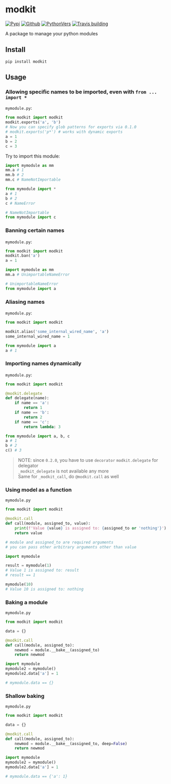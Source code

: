# modkit

[![Pypi](https://img.shields.io/pypi/v/modkit?style=flat-square)](https://pypi.org/project/modkit/)
[![Github](https://img.shields.io/github/tag/pwwang/modkit?style=flat-square)](https://github.com/pwwang/modkit)
[![PythonVers](https://img.shields.io/pypi/pyversions/modkit?style=flat-square)](https://pypi.org/project/modkit/)
[![Travis building](https://img.shields.io/travis/pwwang/modkit?style=flat-square)](https://travis-ci.org/pwwang/modkit)

A package to manage your python modules

## Install
```shell
pip install modkit
```

## Usage

### Allowing specific names to be imported, even with `from ... import *`
`mymodule.py`:
```python
from modkit import modkit
modkit.exports('a', 'b')
# Now you can specify glob patterns for exports via 0.1.0
# modkit.exports('p*') # works with dynamic exports
a = 1
b = 2
c = 3
```

Try to import this module:
```python
import mymodule as mm
mm.a # 1
mm.b # 2
mm.c # NameNotImportable
```

```python
from mymodule import *
a # 1
b # 2
c # NameError

# NameNotImportable
from mymodule import c
```

### Banning certain names
`mymodule.py`:
```python
from modkit import modkit
modkit.ban('a')
a = 1
```

```python
import mymodule as mm
mm.a # UnimportableNameError

# UnimportableNameError
from mymodule import a
```

### Aliasing names
`mymodule.py`:
```python
from modkit import modkit

modkit.alias('some_internal_wired_name', 'a')
some_internal_wired_name = 1
```

```python
from mymodule import a
a # 1
```

### Importing names dynamically
`mymodule.py`:
```python
from modkit import modkit

@modkit.delegate
def delegate(name):
	if name == 'a':
		return 1
	if name == 'b':
		return 2
	if name == 'c':
		return lambda: 3

```

```python
from mymodule import a, b, c
a # 1
b # 2
c() # 3

```

> NOTE: since `0.2.0`, you have to use `decorator` `modkit.delegate` for delegator \
>       `_modkit_delegate` is not available any more \
>       Same for `_modkit_call`, do `@modkit.call` as well

### Using model as a function
`mymodule.py`
```python
from modkit import modkit

@modkit.call
def call(module, assigned_to, value):
	print(f'Value {value} is assigned to: {assigned_to or 'nothing'}')
	return value

# module and assigned_to are required arguments
# you can pass other arbitrary arguments other than value
```

```python
import mymodule

result = mymodule(1)
# Value 1 is assigned to: result
# result == 1

mymodule(10)
# Value 10 is assigned to: nothing
```

### Baking a module
`mymodule.py`
```python
from modkit import modkit

data = {}

@modkit.call
def call(module, assigned_to):
	newmod = module.__bake__(assigned_to)
	return newmod
```

```python
import mymodule
mymodule2 = mymodule()
mymodule2.data['a'] = 1

# mymodule.data == {}
```

### Shallow baking
`mymodule.py`
```python
from modkit import modkit

data = {}

@modkit.call
def call(module, assigned_to):
	newmod = module.__bake__(assigned_to, deep=False)
	return newmod
```

```python
import mymodule
mymodule2 = mymodule()
mymodule2.data['a'] = 1

# mymodule.data == {'a': 1}
```
